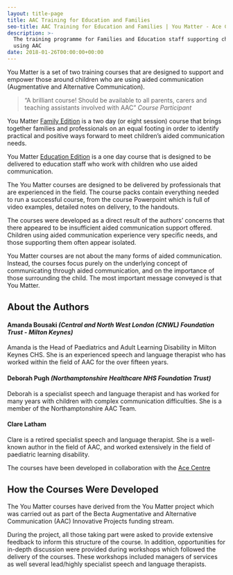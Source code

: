 ```yaml
---
layout: title-page
title: AAC Training for Education and Families
seo-title: AAC Training for Education and Families | You Matter - Ace Centre
description: >-
  The training programme for Families and Education staff supporting children
  using AAC
date: 2018-01-26T00:00:00+00:00
---
```

You Matter is a set of two training courses that are designed to support and empower those around children who are using aided communication (Augmentative and Alternative Communication).

> “A brilliant course! Should be available to all parents, carers and teaching assistants involved with AAC”
> _Course Participant_

You Matter [ Family Edition](/parent-edition/) is a two day (or eight session) course that brings together families and professionals on an equal footing in order to identify practical and positive ways forward to meet children’s aided communication needs.

You Matter [Education Edition](/education-edition/) is a one day course that is designed to be delivered to education staff who work with children who use aided communication.

The You Matter courses are designed to be delivered by professionals that are experienced in the field.  The course packs contain everything needed to run a successful course, from the course Powerpoint which is full of video examples, detailed notes on delivery, to the handouts.

The courses were developed as a direct result of the authors’ concerns that there appeared to be insufficient aided communication support offered. Children using aided communication experience very specific needs, and those supporting them often appear isolated.

You Matter courses are not about the many forms of aided communication.  Instead, the courses focus purely on the underlying concept of communicating through aided communication, and on the importance of those surrounding the child.  The most important message conveyed is that You Matter.

## About the Authors

#### Amanda Bousaki _(Central and North West London (CNWL) Foundation Trust - Milton Keynes)_

Amanda is the Head of Paediatrics and Adult Learning Disability in Milton Keynes CHS. She is an experienced speech and language therapist who has worked within the field of AAC for the over fifteen years.

#### Deborah Pugh _(Northamptonshire Healthcare NHS Foundation Trust)_

Deborah is a specialist speech and language therapist and has worked for many years with children with complex communication difficulties. She is a member of the Northamptonshire AAC Team.

#### Clare Latham

Clare is a retired specialist speech and language therapist. She is a well-known author in the field of AAC, and worked extensively in the field of paediatric learning disability.

The courses have been developed in collaboration with the [Ace Centre](https://acecentre.org.uk)

## How the Courses Were Developed

The You Matter courses have derived from the You Matter project which was carried out as part of the Becta Augmentative and Alternative Communication (AAC) Innovative Projects funding stream.

During the project, all those taking part were asked to provide extensive feedback to inform this structure of the course. In addition, opportunities for in-depth discussion were provided during workshops which followed the delivery of the courses. These workshops included managers of services as well several lead/highly specialist speech and language therapists.
